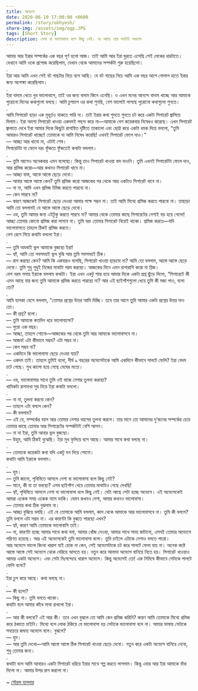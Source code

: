 ```yaml
---
title: অভ্যেস
date: 2020-06-10 17:00:00 +0600
permalink: /story/obhyesh/
share-img: /assets/img/ogp.JPG
tags: [Short Story]
description: নেশা বা ভালোবাসা বলে কিছু নেই। যা আছে তার সবটাই অভ্যাস
---
```


আমার আর ইরার সম্পর্কের এক বছর পূর্ণ হলো আজ। তাই আমি আর ইরা ঘুরতে এসেছি সেই লেকের ধারটাতে। যেখানে আমি ওকে প্রপোজ করেছিলাম, যেখান থেকে আমাদের সম্পর্কটা শুরু হয়েছিলো।  
.  
ইরা আর আমি এখন সেই বট গাছটার নিচে বসে আছি। যে বট গাছের নিচে আমি এক বছর আগে গোলাপ হাতে ইরার জন্য অপেক্ষা করেছিলাম।  
.  
ইরা বাদাম খেতে খুব ভালোবাসে, তাই ওর জন্য বাদাম কিনে এনেছি। ও এখন মনের আনন্দে বাদাম খাচ্ছে আর আমাকে পুরোনো দিনের কথাগুলো বলছে। আমি চুপচাপ ওর কথা শুনছি, বেশ ভালোই লাগছে পুরোনো কথাগুলো শুনতে।  
.  
আমি সিগারেট ছাড়া এক মুহূর্তও থাকতে পারি না। তাই ইরার কথা শুনতে শুনতে চট করে একটা সিগারেট জ্বালিয়ে দিলাম। ইরা অবশ্য সিগারেট খাওয়া একদমই পছন্দ করে না—আমাকে বেশ কয়েকবার নিষেধও করেছে। এখন সিগারেট জ্বালাতে দেখে ইরা আমার দিকে কিছুটা রাগান্বিত দৃষ্টিতে তাকালো এবং ছোট্ট করে একটা ধমক দিয়ে বললো, “তুমি আবারও সিগারেট খাচ্ছো! তোমাকে না আমি নিষেধ করেছি! এখনই সিগারেট ফেলে দাও।”  
	— আচ্ছা আর খাবো না, এটাই শেষ।  
	সিগারেটটা না ফেলে বরং ফুঁকতে ফুঁকতেই কথাটা বললাম।  
.  
	— তুমি আগেও অনেকবার এমন বলেছো। কিন্তু তাও সিগারেট খাওয়া বাদ দাওনি। তুমি এখনই সিগারেটটা ফেলে দাও, আর প্রমিজ করো—আর কখনও সিগারেট খাবে না।  
	— আচ্ছা বাবা, আস্তে আস্তে ছেড়ে দেবো।  
	— আবার আস্তে আস্তে কেন? তুমি প্রমিজ করো আজকের পর থেকে আর একটাও সিগারেট খাবে না।  
	— না না, আমি এখন প্রমিজ টমিজ করতে পারবো না।  
	— কেন পারবে না?  
	— কারণ আজকেই সিগারেট ছেড়ে দেওয়া আমার পক্ষে সম্ভব না। তাই আমি মিথ্যে প্রমিজ করতে পারবো না। তাছাড়া আমি তো বললামই যে আস্তে আস্তে ছেড়ে দেবো।  
	— ওহ, তুমি আমার জন্য এইটুকু করতে পারবে না? আমার থেকে তোমার কাছে সিগারেটের নেশাই বড় হয়ে গেলো! আচ্ছা তোমার কোনো প্রমিজ করা লাগবে না। তুমি বরং তোমার সিগারেট নিয়েই থাকো। প্রমিজ করতে—যদি ভালোবাসতে তাহলে ঠিকই প্রমিজ করতে।  
	বেশ রেগে গিয়ে কথাটা বললো ইরা।  
.  
	— তুমি অযথাই ভুল আমাকে বুজছো ইরা!  
	— হ্যাঁ, আমি তো সবসময়ই ভুল বুঝি আর তুমি সবসময়ই ঠিক।  
	— রাগ করছো কেন? আমি কি একবারও বলেছি, সিগারেট খাওয়া ছাড়বো না? আমি তো বললাম, আস্তে আস্তে ছেড়ে দেবো। তুমি শুধু শুধুই নিজের মাথাটা গরম করছো। আজকের দিনে এমন রাগারাগি করো না প্লিজ।  
	বেশ নরম গলায় ইরাকে বললাম কথাটা। ইরা এখন একটু শান্ত হয়ে আমার দিকে একটা প্রশ্ন ছুঁড়ে দিলো, “সিগারেটে কী এমন আছে যার জন্য তুমি আমাকে প্রমিজ করতে পারছো না? আর এই ছাইপাঁশগুলো খেয়ে তুমি কী মজা পাও, বলো তো?  
.  
	আমি হালকা হেসে বললাম, “তোমার প্রশ্নের উত্তর আমি দিচ্ছি। তবে তার আগে তুমি আমার একটা প্রশ্নের উত্তর দাও তো।  
	— কী প্রশ্ন? বলো।  
	— তুমি আমাকে কতদিন ধরে ভালোবাসো?  
	— পুরো এক বছর।  
	— আচ্ছা, তাহলে শোনো—আজকের পর থেকে তুমি আর আমাকে ভালোবাসবে না।  
	— আজব! এটা কীভাবে সম্ভব? এটা সম্ভব না।  
	— কেন সম্ভব না?  
	— একদিনে কি ভালোবাসা ছেড়ে দেওয়া যায়?  
	— একদম তাই। তাহলে তুমিই বলো, দীর্ঘ ৯ বছরের অভ্যেসটাকে আমি একদিনে কীভাবে পালটে ফেলি?
	ইরা বেদম চটে গেছে। মুখ কালো হয়ে গেছে মেঘের মতো।  
.  
	— ওহ, ভালোবাসার সাথে তুমি ওই বাজে নেশার তুলনা করছো?  
	খানিকটা রাগমাখা সুর নিয়ে ইরা কথাটা বললো।  
.  
	— না না, তুলনা করবো কেন?  
	— তাহলে এটা বললে কেন?  
	— কী বললাম?  
	— এই যে, সম্পর্কের বয়স আর তোমার নেশার বয়সের তুলনা করলে। তার মানে তো আমাদের দু’জনের সম্পর্কের চেয়ে তোমার কাছে তোমার আর সিগারেটের সম্পর্কটাই বেশি আপন।  
	— না না ইরা, তুমি আবার ভুল বুজছো।  
	— উহুম, আমি ঠিকই বুঝেছি।
	ইরা মুখ ফুলিয়ে বসে আছে। আমার সাথে কথা বলছে না।  
.  
	— তোমাকে কয়েকটা কথা বলি একটু মন দিয়ে শোনো।  
	কথাটা আমি ইরাকে বললাম।  
.  
	— হুম।  
	— তুমি জানো, পৃথিবিতে আসলে নেশা বা ভালোবাসা বলে কিছু নেই?  
	— মানে, কী যা তা বলছো? এসব ছাইপাঁশ খেয়ে তোমার মাথাটাও গেছে দেখছি!  
	— হ্যাঁ, পৃথিবিতে আসলে নেশা বা ভালোবাসা বলে কিছু নেই। যেটা আছে সেটা হচ্ছে অভ্যেস। এই অভ্যেসকেই আমরা একেক সময় একেক নামে ডাকি। যেমন কখনও নেশা, আবার কখনও ভালোবাসা।  
	— তোমার কথা ঠিক বুঝলাম না।  
	— আচ্ছা বুঝিয়ে বলছি। এই যে তোমাকে আমি বললাম, কাল থেকে আমাকে আর ভালোবাসবে না। তুমি কী বললে? তুমি বললে এটা সম্ভব না। এর কারণটা কি বুঝতে পারছো এখন?  
	— হ্যাঁ, কারণ আমি তোমাকে ভালোবাসি তাই।  
	— না, কারণটা হচ্ছে আমার সাথে কথা বলা, আমার খোঁজ নেওয়া, আমার সাথে সময় কাটানো, এসবই তোমার অভ্যেসে পরিণত হয়েছে। আর এই অভ্যেসকেই তুমি ভালোবাসা বলো। তুমি চাইলে এটাকে নেশাও বলতে পারো।  
	আর অভ্যেস ভালো কিংবা খারাপ যাই হোক না কেন, সেই অভ্যেসটাকে চট করে পালটে ফেলা যায় না। অনেক কষ্টে আস্তে আস্তে সেই অভ্যেস থেকে বেরিয়ে আসতে হয়। নতুন করে আলাদা অভ্যেস বানিয়ে নিতে হয়। সিগারেট খাওয়াও আমার একটা অভ্যেস। এবং সেটা নিঃসন্দেহে খারাপ অভ্যেস। কিন্তু অভ্যেসই তো! এক নিমিষে কীভাবে সেটাকে পালটে ফেলি বলো?  
.  
	ইরা চুপ করে আছে। কথা বলছে না।  
.  
	— কী হলো?  
	— কিছু না। তুমি বলতে থাকো।  
	কথাটা বলে আমার কাঁধে মাথা রাখলো ইরা।  
.  
	— আর কী বলবো? এই আর কী। তবে এখন বুঝলে তো আমি কেন প্রমিজ করিনি? কারণ আমি তোমাকে মিথ্যে প্রমিজ করে ঠকাতে চাইনি। মিথ্যে বলে লোক ঠকিয়ে যে ভালোবাসা হয় সেটাকে ভালোবাসা বলে না। আমার ভাষায় সেটাকে সবচেয়ে জঘন্য অভ্যেস বলে। বুঝলে?  
	— হুম।  
	— আর তুমি দেখো—আমি আস্তে আস্তে ঠিক সিগারেট খাওয়া ছেড়ে দেবো। নতুন করে একটা অভ্যেস বানিয়ে নেবো, শুধু তোমার জন্য।  
.  
	কথাটা বলে আমি আবারও একটা সিগারেট ধরিয়ে ইরার সাথে গল্প করতে লাগলাম। কিন্তু এবার আর ইরা আমাকে বাঁধা দিলো না। আমার উপর রাগ করলো না।

~ [সৌরভ হালদার](https://facebook.com/sourobook)
